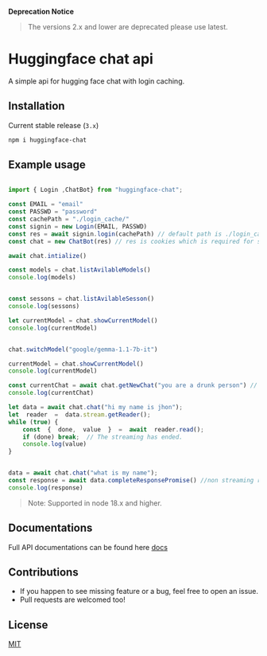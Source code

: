 
**Deprecation Notice**

> The versions 2.x and lower are deprecated please use latest.

# Huggingface chat api 
A simple api for hugging face chat with login caching.

## Installation

Current stable release (`3.x`) 

```sh
npm i huggingface-chat
``` 

## Example usage 
```js

import { Login ,ChatBot} from "huggingface-chat";

const EMAIL = "email"
const PASSWD = "password"
const cachePath = "./login_cache/"
const signin = new Login(EMAIL, PASSWD)
const res = await signin.login(cachePath) // default path is ./login_cache/
const chat = new ChatBot(res) // res is cookies which is required for subsequent aip calls

await chat.intialize()

const models = chat.listAvilableModels()
console.log(models)


const sessons = chat.listAvilableSesson()
console.log(sessons)

let currentModel = chat.showCurrentModel()
console.log(currentModel)


chat.switchModel("google/gemma-1.1-7b-it")

currentModel = chat.showCurrentModel()
console.log(currentModel)

const currentChat = await chat.getNewChat("you are a drunk person") // optional if you want to set a system prompt
console.log(currentChat)

let data = await chat.chat("hi my name is jhon"); 
let  reader  =  data.stream.getReader();
while (true) {
	const  {  done,  value  }  =  await  reader.read();
	if (done) break;  // The streaming has ended.
	console.log(value)
}


data = await chat.chat("what is my name"); 
const response = await data.completeResponsePromise() //non streaming response
console.log(response)

```


>Note: Supported in node 18.x and higher.

## Documentations

Full API documentations can be found here [docs](./docs/doc.md)

## Contributions

- If you happen to see missing feature or a bug, feel free to open an issue.
- Pull requests are welcomed too!

## License

[MIT](LICENSE.md)
